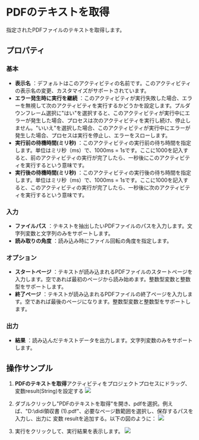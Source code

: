 # PDFのテキストを取得

指定されたPDFファイルのテキストを取得します。

## プロパティ

### 基本

- **表示名** ：デフォルトはこのアクティビティの名前です。このアクティビティの表示名の変更、カスタマイズがサポートされています。
- **エラー発生時に実行を継続** ：このアクティビティが実行失敗した場合、エラーを無視して次のアクティビティを実行するかどうかを設定します。プルダウンフレーム選択に"はい"を選択すると、このアクティビティが実行中にエラーが発生した場合、プロセスは次のアクティビティを実行し続け、停止しません。"いいえ"を選択した場合、このアクティビティが実行中にエラーが発生した場合、プロセスは実行を停止し、エラーをスローします。
- **実行前の待機時間(ミリ秒)** ：このアクティビティの実行前の待ち時間を指定します。単位はミリ秒（ms）で、1000ms = 1sです。ここに1000を記入すると、前のアクティビティの実行が完了したら、一秒後にこのアクティビティを実行するという意味です。
- **実行後の待機時間(ミリ秒)** ：このアクティビティの実行後の待ち時間を指定します。単位はミリ秒（ms）で、1000ms = 1sです。ここに1000を記入すると、このアクティビティの実行が完了したら、一秒後に次のアクティビティを実行するという意味です。

### 入力

- **ファイルパス** ：テキストを抽出したいPDFファイルのパスを入力します。文字列変数と文字列のみをサポートします。
- **読み取りの角度** ：読み込み時にファイル回転の角度を指定します。

### オプション

- **スタートページ** ：テキストが読み込まれるPDFファイルのスタートページを入力します。空であれば最初のページから読み始めます。整数型変数と整数型をサポートします。
- **終了ページ** ：テキストが読み込まれるPDFファイルの終了ページを入力します。空であれば最後のページになります。整数型変数と整数型をサポートします。

### 出力

- **結果** ：読み込んだテキストデータを出力します。文字列変数のみをサポートします。

## 操作サンプル

1. **PDFのテキストを取得**アクティビティをプロジェクトプロセスにドラッグ、変数result(String)を設定する
![](https://docimages.blob.core.chinacloudapi.cn/images/Activities/ExtractText_1.png)

2. ダブルクリックし"PDFのテキストを取得"を開き、pdfを選択。例えば、"D:\\didi領収書 (1).pdf"、必要なページ数範囲を選択し、保存するパスを入力し、出力に 変数 resultを追加する。以下の図のように：
![](https://docimages.blob.core.chinacloudapi.cn/images/Activities/ExtractText_2.png)

3. 実行をクリックして、実行結果を表示します。
![](https://docimages.blob.core.chinacloudapi.cn/images/Activities/ExtractText_3.png)